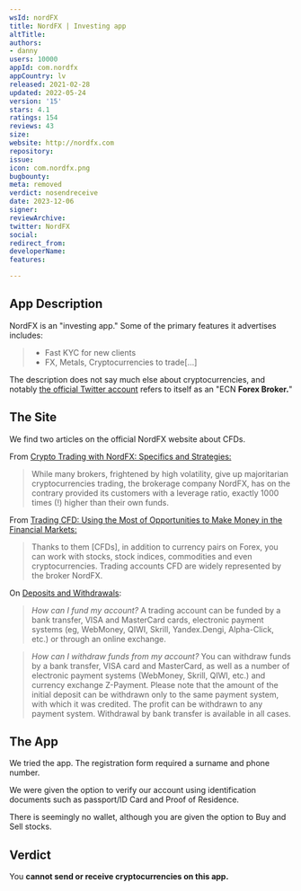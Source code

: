 ```yaml
---
wsId: nordFX
title: NordFX | Investing app
altTitle: 
authors:
- danny
users: 10000
appId: com.nordfx
appCountry: lv
released: 2021-02-28
updated: 2022-05-24
version: '15'
stars: 4.1
ratings: 154
reviews: 43
size: 
website: http://nordfx.com
repository: 
issue: 
icon: com.nordfx.png
bugbounty: 
meta: removed
verdict: nosendreceive
date: 2023-12-06
signer: 
reviewArchive: 
twitter: NordFX
social: 
redirect_from: 
developerName: 
features: 

---
```


## App Description

NordFX is an "investing app." Some of the primary features it advertises includes:

> - Fast KYC for new clients
> - FX, Metals, Cryptocurrencies to trade[...]

The description does not say much else about cryptocurrencies, and notably [the official Twitter account](https://twitter.com/NordFX) refers to itself as an "ECN **Forex Broker.**"

## The Site

We find two articles on the official NordFX website about CFDs. 

From [Crypto Trading with NordFX: Specifics and Strategies:](https://nordfx.com/342-crypto-trading-with-nordfx-specifics-and-strategies.html
)

> While many brokers, frightened by high volatility, give up majoritarian cryptocurrencies trading, the brokerage company NordFX, has on the contrary provided its customers with a leverage ratio, exactly 1000 times (!) higher than their own funds. 

From [Trading CFD: Using the Most of Opportunities to Make Money in the Financial Markets:](https://nordfx.com/565-cfd.html)

> Thanks to them [CFDs], in addition to currency pairs on Forex, you can work with stocks, stock indices, commodities and even cryptocurrencies. Trading accounts CFD are widely represented by the broker NordFX.

On [Deposits and Withdrawals](https://nordfx.com/faq_deposits_and_withdrawal.html): 

> *How can I fund my account?* A trading account can be funded by a bank transfer, VISA and MasterCard cards, electronic payment systems (eg, WebMoney, QIWI, Skrill, Yandex.Dengi, Alpha-Click, etc.) or through an online exchange.

> *How can I withdraw funds from my account?* You can withdraw funds by a bank transfer, VISA card and MasterCard, as well as a number of electronic payment systems (WebMoney, Skrill, QIWI, etc.) and currency exchange Z-Payment. Please note that the amount of the initial deposit can be withdrawn only to the same payment system, with which it was credited. The profit can be withdrawn to any payment system. Withdrawal by bank transfer is available in all cases.

## The App
We tried the app. The registration form required a surname and phone number.

We were given the option to verify our account using identification documents such as passport/ID Card and Proof of Residence.

There is seemingly no wallet, although you are given the option to Buy and Sell stocks.

## Verdict
You **cannot send or receive cryptocurrencies on this app.**
